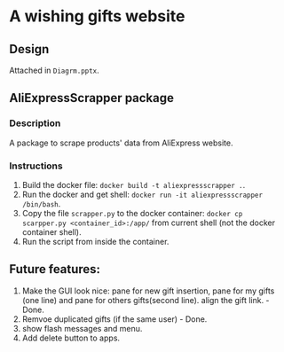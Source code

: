 # A wishing gifts website
## Design
Attached in `Diagrm.pptx`.

## AliExpressScrapper package
### Description
A package to scrape products' data from AliExpress website.

### Instructions
1. Build the docker file: `docker build -t aliexpressscrapper .`.
2. Run the docker and get shell: `docker run -it aliexpressscrapper /bin/bash`.
3. Copy the file `scrapper.py` to the docker container: `docker cp scarpper.py <container_id>:/app/` from current shell (not the docker container shell).
4. Run the script from inside the container.


## Future features:
1. Make the GUI look nice: pane for new gift insertion, pane for my gifts (one line) and pane for others gifts(second line). align the gift link. - Done.
2. Remvoe duplicated gifts (if the same user) - Done.
3. show flash messages and menu.
3. Add delete button to apps.
